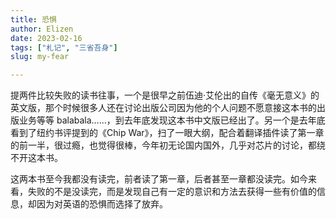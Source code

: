 ```yaml
---
title: 恐惧
author: Elizen
date: 2023-02-16
tags: ["札记", "三省吾身"]
slug: my-fear

---
```


提两件比较失败的读书往事，一个是很早之前伍迪·艾伦出的自传《毫无意义》的英文版，那个时候很多人还在讨论出版公司因为他的个人问题不愿意接这本书的出版业务等等 balabala……，到去年底发现这本书中文版已经出了。另一个是去年底看到了纽约书评提到的《Chip War》，扫了一眼大纲，配合着翻译插件读了第一章的前一半，很过瘾，也觉得很棒，今年初无论国内国外，几乎对芯片的讨论，都绕不开这本书。

这两本书至今我都没有读完，前者读了第一章，后者甚至一章都没读完。如今来看，失败的不是没读完，而是发现自己有一定的意识和方法去获得一些有价值的信息，却因为对英语的恐惧而选择了放弃。